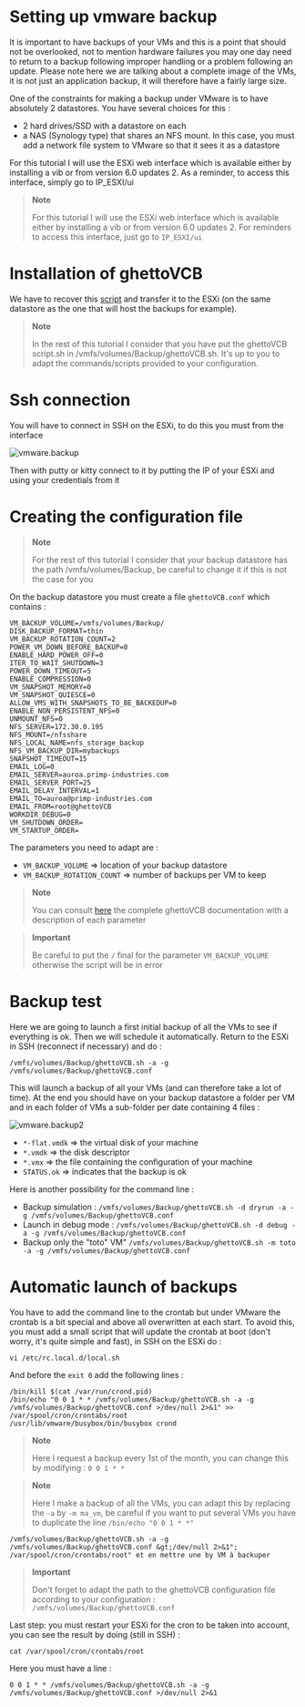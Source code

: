 # Setting up vmware backup

It is important to have backups of your VMs and this is a point that should not be overlooked, not to mention hardware failures you may one day need to return to a backup following improper handling or a problem following an update. Please note here we are talking about a complete image of the VMs, it is not just an application backup, it will therefore have a fairly large size.

One of the constraints for making a backup under VMware is to have absolutely 2 datastores. You have several choices for this :

-   2 hard drives/SSD with a datastore on each
-   a NAS (Synology type) that shares an NFS mount. In this case, you must add a network file system to VMware so that it sees it as a datastore

For this tutorial I will use the ESXi web interface which is available either by installing a vib or from version 6.0 updates 2. As a reminder, to access this interface, simply go to IP\_ESXI/ui

> **Note**
>
> For this tutorial I will use the ESXi web interface which is available either by installing a vib or from version 6.0 updates 2. For reminders to access this interface, just go to ``IP_ESXI/ui``

# Installation of ghettoVCB

We have to recover this [script](https://raw.githubusercontent.com/lamw/ghettoVCB/master/ghettoVCB.sh) and transfer it to the ESXi (on the same datastore as the one that will host the backups for example).

> **Note**
>
> In the rest of this tutorial I consider that you have put the ghettoVCB script.sh in /vmfs/volumes/Backup/ghettoVCB.sh. It's up to you to adapt the commands/scripts provided to your configuration.

# Ssh connection

You will have to connect in SSH on the ESXi, to do this you must from the interface

![vmware.backup](images/vmware.backup.PNG)

Then with putty or kitty connect to it by putting the IP of your ESXi and using your credentials from it

# Creating the configuration file

> **Note**
>
> For the rest of this tutorial I consider that your backup datastore has the path /vmfs/volumes/Backup, be careful to change it if this is not the case for you

On the backup datastore you must create a file ``ghettoVCB.conf`` which contains :

````
VM_BACKUP_VOLUME=/vmfs/volumes/Backup/
DISK_BACKUP_FORMAT=thin
VM_BACKUP_ROTATION_COUNT=2
POWER_VM_DOWN_BEFORE_BACKUP=0
ENABLE_HARD_POWER_OFF=0
ITER_TO_WAIT_SHUTDOWN=3
POWER_DOWN_TIMEOUT=5
ENABLE_COMPRESSION=0
VM_SNAPSHOT_MEMORY=0
VM_SNAPSHOT_QUIESCE=0
ALLOW_VMS_WITH_SNAPSHOTS_TO_BE_BACKEDUP=0
ENABLE_NON_PERSISTENT_NFS=0
UNMOUNT_NFS=0
NFS_SERVER=172.30.0.195
NFS_MOUNT=/nfsshare
NFS_LOCAL_NAME=nfs_storage_backup
NFS_VM_BACKUP_DIR=mybackups
SNAPSHOT_TIMEOUT=15
EMAIL_LOG=0
EMAIL_SERVER=auroa.primp-industries.com
EMAIL_SERVER_PORT=25
EMAIL_DELAY_INTERVAL=1
EMAIL_TO=auroa@primp-industries.com
EMAIL_FROM=root@ghettoVCB
WORKDIR_DEBUG=0
VM_SHUTDOWN_ORDER=
VM_STARTUP_ORDER=
````

The parameters you need to adapt are :

-   ``VM_BACKUP_VOLUME`` ⇒ location of your backup datastore
-   ``VM_BACKUP_ROTATION_COUNT`` ⇒ number of backups per VM to keep

> **Note**
>
> You can consult [here](https://communities.vmware.com/docs/DOC-8760) the complete ghettoVCB documentation with a description of each parameter

> **Important**
>
> Be careful to put the ``/`` final for the parameter ``VM_BACKUP_VOLUME`` otherwise the script will be in error

# Backup test

Here we are going to launch a first initial backup of all the VMs to see if everything is ok. Then we will schedule it automatically. Return to the ESXi in SSH (reconnect if necessary) and do :

``/vmfs/volumes/Backup/ghettoVCB.sh -a -g /vmfs/volumes/Backup/ghettoVCB.conf``

This will launch a backup of all your VMs (and can therefore take a lot of time). At the end you should have on your backup datastore a folder per VM and in each folder of VMs a sub-folder per date containing 4 files :

![vmware.backup2](images/vmware.backup2.PNG)

-   ``*-flat.vmdk`` ⇒ the virtual disk of your machine
-   ``*.vmdk`` ⇒ the disk descriptor
-   ``*.vmx`` ⇒ the file containing the configuration of your machine
-   ``STATUS.ok`` ⇒ indicates that the backup is ok

Here is another possibility for the command line :

-   Backup simulation : ``/vmfs/volumes/Backup/ghettoVCB.sh -d dryrun -a -g /vmfs/volumes/Backup/ghettoVCB.conf``
-   Launch in debug mode : ``/vmfs/volumes/Backup/ghettoVCB.sh -d debug -a -g /vmfs/volumes/Backup/ghettoVCB.conf``
-   Backup only the "toto" VM" ``/vmfs/volumes/Backup/ghettoVCB.sh -m toto -a -g /vmfs/volumes/Backup/ghettoVCB.conf``

# Automatic launch of backups

You have to add the command line to the crontab but under VMware the crontab is a bit special and above all overwritten at each start. To avoid this, you must add a small script that will update the crontab at boot (don't worry, it's quite simple and fast), in SSH on the ESXi do :

``vi /etc/rc.local.d/local.sh``

And before the ``exit 0`` add the following lines :

````
/bin/kill $(cat /var/run/crond.pid)
/bin/echo "0 0 1 * * /vmfs/volumes/Backup/ghettoVCB.sh -a -g /vmfs/volumes/Backup/ghettoVCB.conf >/dev/null 2>&1" >> /var/spool/cron/crontabs/root
/usr/lib/vmware/busybox/bin/busybox crond
````

> **Note**
>
> Here I request a backup every 1st of the month, you can change this by modifying : ``0 0 1 * *``

> **Note**
>
> Here I make a backup of all the VMs, you can adapt this by replacing the ``-a`` by ``-m ma_vm``, be careful if you want to put several VMs you have to duplicate the line ``/bin/echo "0 0 1 * *"``
````
/vmfs/volumes/Backup/ghettoVCB.sh -a -g
/vmfs/volumes/Backup/ghettoVCB.conf &gt;/dev/null 2>&1";
/var/spool/cron/crontabs/root" et en mettre une by VM à backuper
````

> **Important**
>
> Don't forget to adapt the path to the ghettoVCB configuration file according to your configuration : ``/vmfs/volumes/Backup/ghettoVCB.conf``

Last step: you must restart your ESXi for the cron to be taken into account, you can see the result by doing (still in SSH) :

``cat /var/spool/cron/crontabs/root``

Here you must have a line :

``0 0 1 * * /vmfs/volumes/Backup/ghettoVCB.sh -a -g /vmfs/volumes/Backup/ghettoVCB.conf >/dev/null 2>&1``
